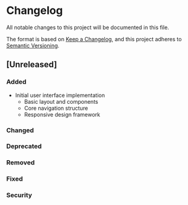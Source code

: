 # Changelog

All notable changes to this project will be documented in this file.

The format is based on [Keep a Changelog](https://keepachangelog.com/en/1.0.0/),
and this project adheres to [Semantic Versioning](https://semver.org/spec/v2.0.0.html).

## [Unreleased]

### Added

- Initial user interface implementation
  - Basic layout and components
  - Core navigation structure
  - Responsive design framework

### Changed

### Deprecated

### Removed

### Fixed

### Security
